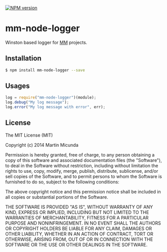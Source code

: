 [![NPM version](https://badge.fury.io/js/mm-node-logger.svg)](http://badge.fury.io/js/mm-node-logger)

mm-node-logger
=========

Winston based logger for [MM](https://github.com/martinmicunda/) projects.

## Installation

```bash
$ npm install mm-node-logger --save
```

## Usages

```js
log = require("mm-node-logger")(module);
log.debug("My log message");
log.error("My log message with error", err);
```
    
## License

The MIT License (MIT)

Copyright (c) 2014 Martin Micunda

Permission is hereby granted, free of charge, to any person obtaining a copy of
this software and associated documentation files (the "Software"), to deal in
the Software without restriction, including without limitation the rights to
use, copy, modify, merge, publish, distribute, sublicense, and/or sell copies of
the Software, and to permit persons to whom the Software is furnished to do so,
subject to the following conditions:

The above copyright notice and this permission notice shall be included in all
copies or substantial portions of the Software.

THE SOFTWARE IS PROVIDED "AS IS", WITHOUT WARRANTY OF ANY KIND, EXPRESS OR
IMPLIED, INCLUDING BUT NOT LIMITED TO THE WARRANTIES OF MERCHANTABILITY, FITNESS
FOR A PARTICULAR PURPOSE AND NONINFRINGEMENT. IN NO EVENT SHALL THE AUTHORS OR
COPYRIGHT HOLDERS BE LIABLE FOR ANY CLAIM, DAMAGES OR OTHER LIABILITY, WHETHER
IN AN ACTION OF CONTRACT, TORT OR OTHERWISE, ARISING FROM, OUT OF OR IN
CONNECTION WITH THE SOFTWARE OR THE USE OR OTHER DEALINGS IN THE SOFTWARE.    
